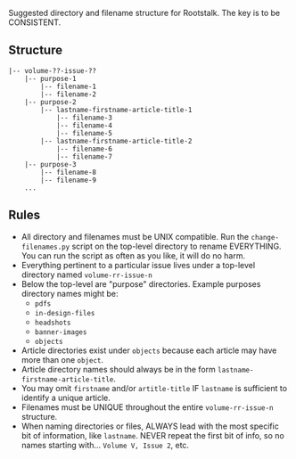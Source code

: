Suggested directory and filename structure for Rootstalk.  The key is to be CONSISTENT.

## Structure

```
|-- volume-??-issue-??
    |-- purpose-1
        |-- filename-1
        |-- filename-2
    |-- purpose-2
        |-- lastname-firstname-article-title-1
            |-- filename-3
            |-- filename-4
            |-- filename-5
        |-- lastname-firstname-article-title-2
            |-- filename-6
            |-- filename-7
    |-- purpose-3
        |-- filename-8
        |-- filename-9
    ...
```

## Rules

  - All directory and filenames must be UNIX compatible.  Run the `change-filenames.py` script on the top-level directory to rename EVERYTHING.  You can run the script as often as you like, it will do no harm.
  - Everything pertinent to a particular issue lives under a top-level directory named `volume-rr-issue-n`
  - Below the top-level are "purpose" directories. Example purposes directory names might be:
      - `pdfs`
      - `in-design-files`
      - `headshots`
      - `banner-images`
      - `objects`
  - Article directories exist under `objects` because each article may have more than one `object`.
  - Article directory names should always be in the form `lastname-firstname-article-title`.
  - You may omit `firstname` and/or `artitle-title` IF `lastname` is sufficient to identify a unique article.
  - Filenames must be UNIQUE throughout the entire `volume-rr-issue-n` structure.
  - When naming directories or files, ALWAYS lead with the most specific bit of information, like `lastname`.  NEVER repeat the first bit of info, so no names starting with... `Volume V, Issue 2`, etc.

